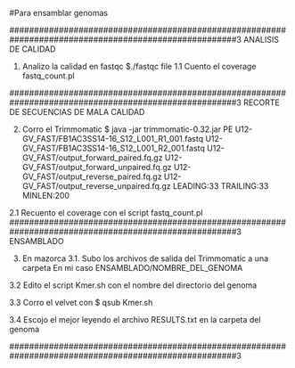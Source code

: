 #Para ensamblar genomas

######################################################################################################3
ANALISIS DE CALIDAD 
1. Analizo la calidad en fastqc
$./fastqc file
1.1 Cuento el coverage fastq_count.pl

######################################################################################################3
RECORTE DE SECUENCIAS DE MALA CALIDAD

2. Corro el Trimmomatic 
$ java -jar trimmomatic-0.32.jar PE U12-GV_FAST/FB1AC3SS14-16_S12_L001_R1_001.fastq  U12-GV_FAST/FB1AC3SS14-16_S12_L001_R2_001.fastq U12-GV_FAST/output_forward_paired.fq.gz U12-GV_FAST/output_forward_unpaired.fq.gz U12-GV_FAST/output_reverse_paired.fq.gz U12-GV_FAST/output_reverse_unpaired.fq.gz LEADING:33 TRAILING:33 MINLEN:200

2.1 Recuento el coverage con el script fastq_count.pl
######################################################################################################3
ENSAMBLADO

3. En mazorca 
3.1. Subo los archivos de salida del Trimmomatic a una carpeta
En mi caso ENSAMBLADO/NOMBRE_DEL_GENOMA

3.2 Edito el script Kmer.sh con el nombre del directorio del genoma

3.3 Corro el velvet con 
$ qsub Kmer.sh

3.4 Escojo el mejor leyendo el archivo RESULTS.txt en la carpeta del genoma

######################################################################################################3

